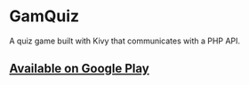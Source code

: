 # GamQuiz
A quiz game built with Kivy that communicates with a PHP API.

## [Available on Google Play](https://play.google.com/store/apps/details?id=org.gamquiz.gamquiz&hl=en)

